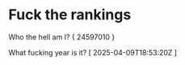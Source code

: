 # Fuck the rankings

Who the hell am I?
{ 24597010 }

What fucking year is it?
[ 2025-04-09T18:53:20Z ]
